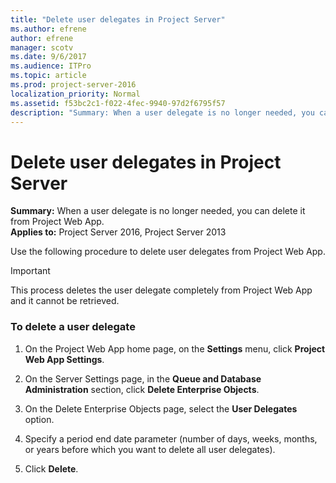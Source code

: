 ```yaml
---
title: "Delete user delegates in Project Server"
ms.author: efrene
author: efrene
manager: scotv
ms.date: 9/6/2017
ms.audience: ITPro
ms.topic: article
ms.prod: project-server-2016
localization_priority: Normal
ms.assetid: f53bc2c1-f022-4fec-9940-97d2f6795f57
description: "Summary: When a user delegate is no longer needed, you can delete it from Project Web App."
---
```


# Delete user delegates in Project Server
 
 **Summary:** When a user delegate is no longer needed, you can delete it from Project Web App.<br/>
**Applies to:** Project Server 2016, Project Server 2013
  
Use the following procedure to delete user delegates from Project Web App.
  
> [!IMPORTANT]
> This process deletes the user delegate completely from Project Web App and it cannot be retrieved. 
  
### To delete a user delegate

1. On the Project Web App home page, on the **Settings** menu, click **Project Web App Settings**.
    
2. On the Server Settings page, in the **Queue and Database Administration** section, click **Delete Enterprise Objects**.
    
3. On the Delete Enterprise Objects page, select the **User Delegates** option.
    
4. Specify a period end date parameter (number of days, weeks, months, or years before which you want to delete all user delegates).
    
5. Click **Delete**.
    

